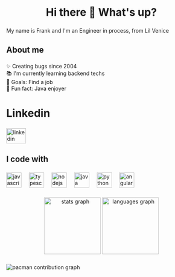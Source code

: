 <h1 align="center">Hi there 👋 What's up?</h1>

###

<p align="left">My name is Frank and I'm an Engineer in process, from Lil Venice</p>

###

<h2 align="left">About me</h2>

###

<p align="left">✨ Creating bugs since 2004<br>📚 I'm currently learning backend techs<br>🎯 Goals: Find a job<br>🎲 Fun fact: Java enjoyer</p>

###

<h1 align="left">Linkedin</h1>

###

<div align="left">
  <img src="https://raw.githubusercontent.com/maurodesouza/profile-readme-generator/master/src/assets/icons/social/linkedin/default.svg" width="52" height="40" alt="linkedin logo"  a="https://www.linkedin.com/in/francisco-bennassar-52b944307/"/>
</div>

###

<h2 align="left">I code with</h2>

###

<div align="left">
  <img src="https://cdn.jsdelivr.net/gh/devicons/devicon/icons/javascript/javascript-original.svg" height="40" alt="javascript logo"  />
  <img width="12" />
  <img src="https://cdn.jsdelivr.net/gh/devicons/devicon/icons/typescript/typescript-original.svg" height="40" alt="typescript logo"  />
  <img width="12" />
  <img src="https://cdn.jsdelivr.net/gh/devicons/devicon/icons/nodejs/nodejs-original.svg" height="40" alt="nodejs logo"  />
  <img width="12" />
  <img src="https://cdn.jsdelivr.net/gh/devicons/devicon/icons/java/java-original.svg" height="40" alt="java logo"  />
  <img width="12" />
  <img src="https://cdn.jsdelivr.net/gh/devicons/devicon/icons/python/python-original.svg" height="40" alt="python logo"  />
  <img width="12" />
  <img src="https://cdn.jsdelivr.net/gh/devicons/devicon/icons/angularjs/angularjs-original.svg" height="40" alt="angularjs logo"  />
</div>

###

<div align="center">
  <img src="https://github-readme-stats.vercel.app/api?username=fbennassar&hide_title=false&hide_rank=false&show_icons=true&include_all_commits=true&count_private=true&disable_animations=false&theme=dracula&locale=en&hide_border=false&order=1" height="150" alt="stats graph"  />
  <img src="https://github-readme-stats.vercel.app/api/top-langs?username=fbennassar&locale=en&hide_title=false&layout=compact&card_width=320&langs_count=5&theme=dracula&hide_border=false&order=2" height="150" alt="languages graph"  />
</div>

###

<picture>
  <source media="(prefers-color-scheme: dark)" srcset="https://raw.githubusercontent.com/fbennassar/fbennassar/output/pacman-contribution-graph-dark.svg">
  <source media="(prefers-color-scheme: light)" srcset="https://raw.githubusercontent.com/fbennassar/fbennassar/output/pacman-contribution-graph.svg">
  <img alt="pacman contribution graph" src="https://raw.githubusercontent.com/fbennassar/fbennassar/output/pacman-contribution-graph.svg">
</picture>

###
